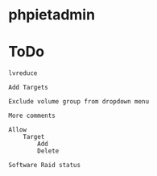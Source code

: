 # phpietadmin

ToDo
=================
    lvreduce
    
    Add Targets
    
    Exclude volume group from dropdown menu
    
    More comments
    
    Allow
        Target
            Add
            Delete
            
    Software Raid status
